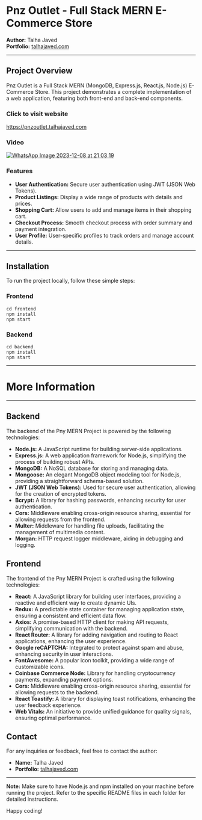 # Pnz Outlet - Full Stack MERN E-Commerce Store

**Author:** Talha Javed  
**Portfolio:** [talhajaved.com](https://talhajaved.com)

---

## Project Overview

Pnz Outlet is a Full Stack MERN (MongoDB, Express.js, React.js, Node.js) E-Commerce Store. This project demonstrates a complete implementation of a web application, featuring both front-end and back-end components.

### Click to visit website 

[https://pnzoutlet.talhajaved.com ](https://pnzoutlet.talhajaved.com)

### Video

[![WhatsApp Image 2023-12-08 at 21 03 19](https://github.com/talhajavedcom/Pnz-Outlet-Pny/assets/50840798/03d2a738-1b93-4c2a-9f26-722b80a635d5)](https://www.youtube.com/watch?v=YourVideoID)

### Features

- **User Authentication:** Secure user authentication using JWT (JSON Web Tokens).
- **Product Listings:** Display a wide range of products with details and prices.
- **Shopping Cart:** Allow users to add and manage items in their shopping cart.
- **Checkout Process:** Smooth checkout process with order summary and payment integration.
- **User Profile:** User-specific profiles to track orders and manage account details.

---

## Installation

To run the project locally, follow these simple steps:

### Frontend
``` node
cd frontend
npm install
npm start
```

### Backend
``` node
cd backend
npm install
npm start
```
---
# More Information
---
## Backend

The backend of the Pny MERN Project is powered by the following technologies:

- **Node.js:** A JavaScript runtime for building server-side applications.
- **Express.js:** A web application framework for Node.js, simplifying the process of building robust APIs.
- **MongoDB:** A NoSQL database for storing and managing data.
- **Mongoose:** An elegant MongoDB object modeling tool for Node.js, providing a straightforward schema-based solution.
- **JWT (JSON Web Tokens):** Used for secure user authentication, allowing for the creation of encrypted tokens.
- **Bcrypt:** A library for hashing passwords, enhancing security for user authentication.
- **Cors:** Middleware enabling cross-origin resource sharing, essential for allowing requests from the frontend.
- **Multer:** Middleware for handling file uploads, facilitating the management of multimedia content.
- **Morgan:** HTTP request logger middleware, aiding in debugging and logging.

## Frontend

The frontend of the Pny MERN Project is crafted using the following technologies:

- **React:** A JavaScript library for building user interfaces, providing a reactive and efficient way to create dynamic UIs.
- **Redux:** A predictable state container for managing application state, ensuring a consistent and efficient data flow.
- **Axios:** A promise-based HTTP client for making API requests, simplifying communication with the backend.
- **React Router:** A library for adding navigation and routing to React applications, enhancing the user experience.
- **Google reCAPTCHA:** Integrated to protect against spam and abuse, enhancing security in user interactions.
- **FontAwesome:** A popular icon toolkit, providing a wide range of customizable icons.
- **Coinbase Commerce Node:** Library for handling cryptocurrency payments, expanding payment options.
- **Cors:** Middleware enabling cross-origin resource sharing, essential for allowing requests to the backend.
- **React Toastify:** A library for displaying toast notifications, enhancing the user feedback experience.
- **Web Vitals:** An initiative to provide unified guidance for quality signals, ensuring optimal performance.

## Contact

For any inquiries or feedback, feel free to contact the author:

- **Name:** Talha Javed
- **Portfolio:** [talhajaved.com](https://talhajaved.com)

---

**Note:** Make sure to have Node.js and npm installed on your machine before running the project. Refer to the specific README files in each folder for detailed instructions.

Happy coding!

